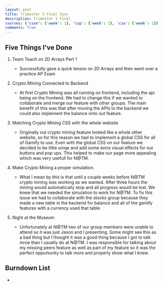 ```yaml
---
layout: post
title: Trimester 2 Final Sync
description: Trimester 2 Final 
courses: {'csse': {'week': 1}, 'csp': {'week': 1}, 'csa': {'week': 1}}
comments: True
---
```



## Five Things I've Done

1. Team Teach on 2D Arrays Part 1

    - Successfully gave a quick lesson on 2D Arrays and then went over a practice AP Exam 

2. Crypto Mining Connected to Backend 

    - At first Crypto Mining was all running on frontend, including the api being on the frontend. We had to change this if we wanted to collaborate and merge our feature with other groups. The main benefit of this was that after moving the APIs to the backend we could also implement the balance onto out feature.

3. Matching Crypto Mining CSS with the whole website

    - Originally out crypto mining feature looked like a whole other website, so for this reason we had to implement a global CSS for all of Gamify to use. Even with the global CSS on our feature we decided to be little uniqe and add some extra visual effects for out buttons and pop ups. This helped to make our page more appealing which was very usefull for N@TM. 

4. Make Crypto Mining a proper simulation. 

    - What I mean by this is that until a couple weeks before N@TM crypto mining was working as we wanted. After three hours the mining would automatically stop and all progress would be lost. We knew that we needed the simulation to work for N@TM. To fix this issue we had to collaborate with the stocks group because they made a new table in the backend for balance and all of the gamify features with a currency used that table. 

5. Night at the Museum

    - Unfortunately at N@TM two of our group members were unable to attend so it was just Jason and I presenting. Some might see this as a bad thing but I thought it was a good thing because I got to talk mroe than I usually do at N@TM. I was responsible for talking about my missing peers feature as well as part of my feature so it was the perfect oppurtunity to talk more and properly show what I knew.

## Burndown List

- 